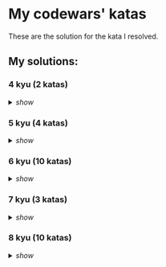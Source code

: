 # My codewars' katas

These are the solution for the kata I resolved.

## My solutions:


### 4 kyu (2 katas)

<details>
  <summary>
    <i>show</i>
  </summary>

- Recover a secret string from random triplets [`.py`](src/python/4kyu/recover_a_secret_string_from_random_triplets.py)
- Permutations [`.py`](src/python/4kyu/permutations.py)

</details>

### 5 kyu (4 katas)

<details>
  <summary>
    <i>show</i>
  </summary>

- Human readable time [`.py`](src/python/5kyu/human_readable_time.py)
- Rgb to hex conversion [`.py`](src/python/5kyu/rgb_to_hex_conversion.py)
- Esolang interpreters 2 [`.py`](src/python/5kyu/esolang_interpreters_2.py)
- Greed is good [`.c`](src/c/5kyu/greed_is_good.c)

</details>

### 6 kyu (10 katas)

<details>
  <summary>
    <i>show</i>
  </summary>

- Rna to protein translation [`.py`](src/python/6kyu/rna_to_protein_translation.py)
- Make everyone happy [`.py`](src/python/6kyu/make_everyone_happy.py)
- Esolang interpreters 1 [`.py`](src/python/6kyu/esolang_interpreters_1.py)
- Convert string to camel case [`.py`](src/python/6kyu/convert_string_to_camel_case.py)
- Sort the odd [`.c`](src/c/6kyu/sort_the_odd.c)
- Data reverse [`.c`](src/c/6kyu/data_reverse.c)
- Bouncing balls [`.c`](src/c/6kyu/bouncing_balls.c)
- Roman numerals decoder [`.c`](src/c/6kyu/roman_numerals_decoder.c)
- Build a pile of cubes [`.c`](src/c/6kyu/build_a_pile_of_cubes.c)
- Sudoku board validator [`.c`](src/c/6kyu/sudoku_board_validator.c)

</details>

### 7 kyu (3 katas)

<details>
  <summary>
    <i>show</i>
  </summary>

- Asperand pixel counting [`.c`](src/c/7kyu/asperand_pixel_counting.c)
- Pair zeros [`.c`](src/c/7kyu/pair_zeros.c)
- Small enough [`.c`](src/c/7kyu/small_enough.c)

</details>

### 8 kyu (10 katas)

<details>
  <summary>
    <i>show</i>
  </summary>

- Grasshopper - check for factor [`.py`](src/python/8kyu/grasshopper_-_check_for_factor.py)
- Dna to rna conversion [`.py`](src/python/8kyu/DNA_to_RNA_conversion.py)
- Sum array [`.c`](src/c/8kyu/sum_array.c)
- Even or odd [`.c`](src/c/8kyu/even_or_odd.c)
- Messi goals function [`.c`](src/c/8kyu/messi_goals_function.c)
- Students final grade [`.c`](src/c/8kyu/students_final_grade.c)
- What is between [`.c`](src/c/8kyu/what_is_between.c)
- Difference of volume of cuboids [`.c`](src/c/8kyu/difference_of_volume_of_cuboids.c)
- Find nearest square number [`.c`](src/c/8kyu/find_nearest_square_number.c)
- Distance between points in 2d [`.c`](src/c/8kyu/distance_between_points_in_2D.c)

</details>
